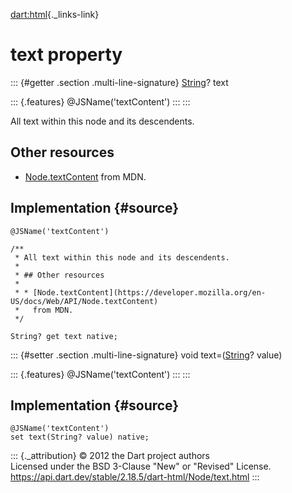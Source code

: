 [dart:html](../../dart-html/dart-html-library){._links-link}

text property
=============

::: {#getter .section .multi-line-signature}
[String](../../dart-core/string-class)? text

::: {.features}
\@JSName(\'textContent\')
:::
:::

All text within this node and its descendents.

Other resources
---------------

-   [Node.textContent](https://developer.mozilla.org/en-US/docs/Web/API/Node.textContent)
    from MDN.

Implementation {#source}
--------------

``` {.language-dart data-language="dart"}
@JSName('textContent')

/**
 * All text within this node and its descendents.
 *
 * ## Other resources
 *
 * * [Node.textContent](https://developer.mozilla.org/en-US/docs/Web/API/Node.textContent)
 *   from MDN.
 */

String? get text native;
```

::: {#setter .section .multi-line-signature}
void text=([String](../../dart-core/string-class)? value)

::: {.features}
\@JSName(\'textContent\')
:::
:::

Implementation {#source}
--------------

``` {.language-dart data-language="dart"}
@JSName('textContent')
set text(String? value) native;
```

::: {._attribution}
© 2012 the Dart project authors\
Licensed under the BSD 3-Clause \"New\" or \"Revised\" License.\
<https://api.dart.dev/stable/2.18.5/dart-html/Node/text.html>
:::
